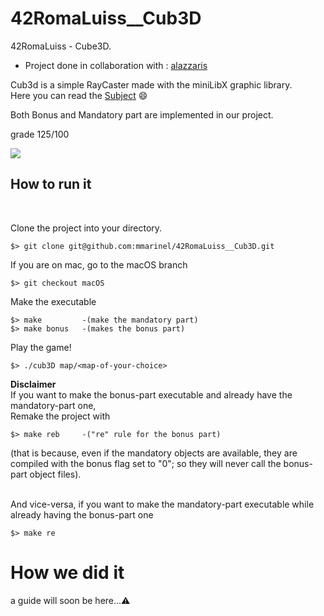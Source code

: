 # 42RomaLuiss__Cub3D
42RomaLuiss - Cube3D.

- Project done in collaboration with : [alazzaris](https://github.com/alazzaris)

Cub3d is a simple RayCaster made with the miniLibX graphic library.</br>
Here you can read the [Subject](en.subject.pdf) 😄

Both Bonus and Mandatory part are implemented in our project.

grade 125/100

![](readme-files/demos/Cubdemo.gif)


## How to run it
</br>

Clone the project into your directory.
```
$> git clone git@github.com:mmarinel/42RomaLuiss__Cub3D.git
```

If you are on mac, go to the macOS branch
```
$> git checkout macOS
```

Make the executable
```
$> make 		-(make the mandatory part)
$> make bonus	-(makes the bonus part)
```

Play the game!
```
$> ./cub3D map/<map-of-your-choice>
```

**Disclaimer**</br>
If you want to make the bonus-part executable and already have the mandatory-part one,</br>
Remake the project with
```
$> make reb		-("re" rule for the bonus part)
```
(that is because, even if the mandatory objects are available, they are compiled with the bonus flag set to "0"; so they will never call the bonus-part object files).

</br>And vice-versa, if you want to make the mandatory-part executable while already having the bonus-part one
```
$> make re
```
#	How we did it

a guide will soon be here...⚠️
